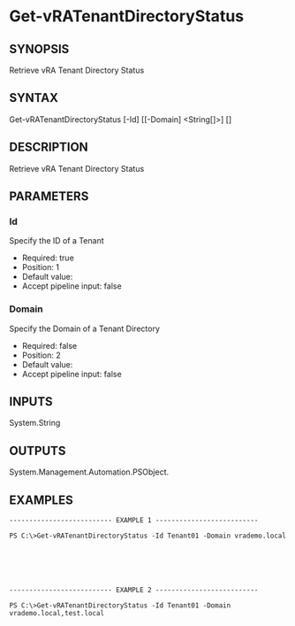 # Get-vRATenantDirectoryStatus

## SYNOPSIS
    
Retrieve vRA Tenant Directory Status

## SYNTAX
 Get-vRATenantDirectoryStatus [-Id] <String> [[-Domain] <String[]>] [<CommonParameters>]     

## DESCRIPTION

Retrieve vRA Tenant Directory Status

## PARAMETERS


### Id

Specify the ID of a Tenant

* Required: true
* Position: 1
* Default value: 
* Accept pipeline input: false

### Domain

Specify the Domain of a Tenant Directory

* Required: false
* Position: 2
* Default value: 
* Accept pipeline input: false

## INPUTS

System.String

## OUTPUTS

System.Management.Automation.PSObject.

## EXAMPLES
```
-------------------------- EXAMPLE 1 --------------------------

PS C:\>Get-vRATenantDirectoryStatus -Id Tenant01 -Domain vrademo.local






-------------------------- EXAMPLE 2 --------------------------

PS C:\>Get-vRATenantDirectoryStatus -Id Tenant01 -Domain vrademo.local,test.local
```

